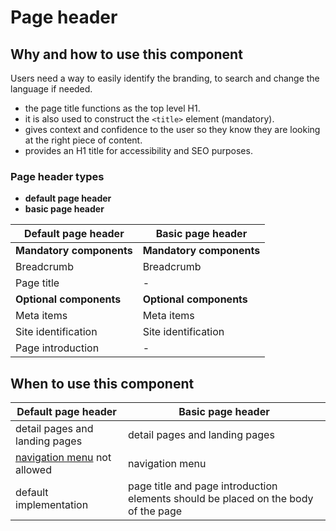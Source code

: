 # Page header

## Why and how to use this component

Users need a way to easily identify the branding, to search and change the
language if needed.

- the page title functions as the top level H1.
- it is also used to construct the `<title>` element (mandatory).
- gives context and confidence to the user so they know they are looking at the
  right piece of content.
- provides an H1 title for accessibility and SEO purposes.

### Page header types

- **default page header**
- **basic page header**

| Default page header      | Basic page header        |
| ------------------------ | ------------------------ |
| **Mandatory components** | **Mandatory components** |
| Breadcrumb               | Breadcrumb               |
| Page title               | -                        |
| **Optional components**  | **Optional components**  |
| Meta items               | Meta items               |
| Site identification      | Site identification      |
| Page introduction        | -                        |

## When to use this component

| Default page header                                 | Basic page header                                                                  |
| --------------------------------------------------- | ---------------------------------------------------------------------------------- |
| detail pages and landing pages                      | detail pages and landing pages                                                     |
| [navigation menu](ecl-navigation-menus) not allowed | navigation menu                                                                    |
| default implementation                              | page title and page introduction elements should be placed on the body of the page |
